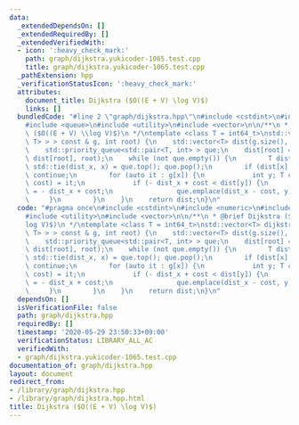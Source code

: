 ```yaml
---
data:
  _extendedDependsOn: []
  _extendedRequiredBy: []
  _extendedVerifiedWith:
  - icon: ':heavy_check_mark:'
    path: graph/dijkstra.yukicoder-1065.test.cpp
    title: graph/dijkstra.yukicoder-1065.test.cpp
  _pathExtension: hpp
  _verificationStatusIcon: ':heavy_check_mark:'
  attributes:
    document_title: Dijkstra ($O((E + V) \log V)$)
    links: []
  bundledCode: "#line 2 \"graph/dijkstra.hpp\"\n#include <cstdint>\n#include <numeric>\n\
    #include <queue>\n#include <utility>\n#include <vector>\n\n/**\n * @brief Dijkstra\
    \ ($O((E + V) \\log V)$)\n */\ntemplate <class T = int64_t>\nstd::vector<T> dijkstra(std::vector<std::vector<std::pair<int,\
    \ T> > > const & g, int root) {\n    std::vector<T> dist(g.size(), std::numeric_limits<T>::max());\n\
    \    std::priority_queue<std::pair<T, int> > que;\n    dist[root] = 0;\n    que.emplace(-\
    \ dist[root], root);\n    while (not que.empty()) {\n        T dist_x; int x;\
    \ std::tie(dist_x, x) = que.top(); que.pop();\n        if (dist[x] < - dist_x)\
    \ continue;\n        for (auto it : g[x]) {\n            int y; T cost; std::tie(y,\
    \ cost) = it;\n            if (- dist_x + cost < dist[y]) {\n                dist[y]\
    \ = - dist_x + cost;\n                que.emplace(dist_x - cost, y);\n       \
    \     }\n        }\n    }\n    return dist;\n}\n"
  code: "#pragma once\n#include <cstdint>\n#include <numeric>\n#include <queue>\n\
    #include <utility>\n#include <vector>\n\n/**\n * @brief Dijkstra ($O((E + V) \\\
    log V)$)\n */\ntemplate <class T = int64_t>\nstd::vector<T> dijkstra(std::vector<std::vector<std::pair<int,\
    \ T> > > const & g, int root) {\n    std::vector<T> dist(g.size(), std::numeric_limits<T>::max());\n\
    \    std::priority_queue<std::pair<T, int> > que;\n    dist[root] = 0;\n    que.emplace(-\
    \ dist[root], root);\n    while (not que.empty()) {\n        T dist_x; int x;\
    \ std::tie(dist_x, x) = que.top(); que.pop();\n        if (dist[x] < - dist_x)\
    \ continue;\n        for (auto it : g[x]) {\n            int y; T cost; std::tie(y,\
    \ cost) = it;\n            if (- dist_x + cost < dist[y]) {\n                dist[y]\
    \ = - dist_x + cost;\n                que.emplace(dist_x - cost, y);\n       \
    \     }\n        }\n    }\n    return dist;\n}\n"
  dependsOn: []
  isVerificationFile: false
  path: graph/dijkstra.hpp
  requiredBy: []
  timestamp: '2020-05-29 23:50:33+09:00'
  verificationStatus: LIBRARY_ALL_AC
  verifiedWith:
  - graph/dijkstra.yukicoder-1065.test.cpp
documentation_of: graph/dijkstra.hpp
layout: document
redirect_from:
- /library/graph/dijkstra.hpp
- /library/graph/dijkstra.hpp.html
title: Dijkstra ($O((E + V) \log V)$)
---
```

